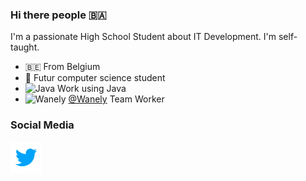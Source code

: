 ### Hi there people 🇧🇦

I'm a passionate High School Student about IT Development. I'm self-taught.
  
 - 🇧🇪 From Belgium
 - 🔮 Futur computer science student
 - <img alt="Java" width="18px" src="https://emojis.slackmojis.com/emojis/images/1450733280/232/java.png?1450733280"/> Work using Java 
 - <img alt="Wanely" width="18px" src="https://cdn.discordapp.com/attachments/774338180987486219/775094899849691236/1.png"/> <a href="https://github.com/Wanely">@Wanely</a> Team Worker

### Social Media
<a href="https://twitter.com/Asc_NextSap"><img width="50px" alt="Twitter" src="https://raw.githubusercontent.com/github/explore/80688e429a7d4ef2fca1e82350fe8e3517d3494d/topics/twitter/twitter.png"/></a>
